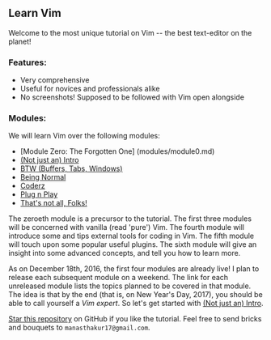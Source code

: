 ## Learn Vim

Welcome to the most unique tutorial on Vim -- the best text-editor on the planet!

### Features:
- Very comprehensive
- Useful for novices and professionals alike
- No screenshots! Supposed to be followed with Vim open alongside

### Modules:
We will learn Vim over the following modules:

* [Module Zero: The Forgotten One] (modules/module0.md)
* [(Not just an) Intro](modules/module1.md)
* [BTW (Buffers, Tabs, Windows)](modules/module2.md)
* [Being Normal](modules/module3.md)
* [Coderz](modules/module4.md)
* [Plug n Play](modules/module5.md)
* [That's not all, Folks!](modules/module6.md)

The zeroeth module is a precursor to the tutorial.
The first three modules will be concerned with vanilla (read 'pure') Vim.
The fourth module will introduce some and tips external tools for coding in Vim.
The fifth module will touch upon some popular useful plugins.
The sixth module will give an insight into some advanced concepts, and tell you how to learn more.

As on December 18th, 2016, the first four modules are already live!
I plan to release each subsequent module on a weekend.
The link for each unreleased module lists the topics planned to be covered in that module.
The idea is that by the end (that is, on New Year's Day, 2017), you should be able to call yourself a _Vim expert_.
So let's get started with [(Not just an) Intro](modules/module1.md).

[Star this repository](https://github.com/manasthakur/learn-vim/) on GitHub if you like the tutorial.
Feel free to send bricks and bouquets to `manasthakur17@gmail.com`.

